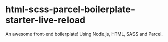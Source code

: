 # html-scss-parcel-boilerplate-starter-live-reload
An awesome front-end boilerplate! Using Node.js, HTML, SASS and Parcel.
